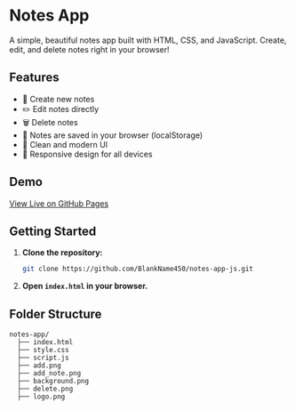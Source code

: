 # Notes App

A simple, beautiful notes app built with HTML, CSS, and JavaScript. Create, edit, and delete notes right in your browser!

## Features

- 📝 Create new notes
- ✏️ Edit notes directly
- 🗑️ Delete notes
- 💾 Notes are saved in your browser (localStorage)
- 🎨 Clean and modern UI
- 📱 Responsive design for all devices

## Demo

[View Live on GitHub Pages](https://blankname450.github.io/notes-app-js/)


## Getting Started

1. **Clone the repository:**
   ```sh
   git clone https://github.com/BlankName450/notes-app-js.git
   ```
2. **Open `index.html` in your browser.**


## Folder Structure

```
notes-app/
  ├── index.html
  ├── style.css
  ├── script.js
  ├── add.png
  ├── add_note.png
  ├── background.png
  ├── delete.png
  ├── logo.png
```
